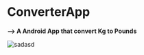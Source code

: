 # ConverterApp

<b>--> A Android App that convert Kg to Pounds</b>

![sadasd](https://github.com/AmpatzidisSavvas/ConverterApp/assets/134397286/b2868ab8-b3d5-4a92-a00a-afa251db5898)
